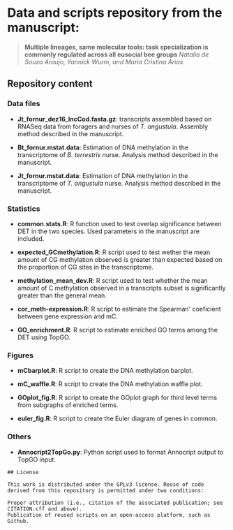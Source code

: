 # Data and scripts repository from the manuscript:
> **Multiple lineages, same molecular tools: task specialization is commonly regulated across all eusocial bee groups**
*Natalia de Souza Araujo, Yannick Wurm, and Maria Cristina Arias*

## Repository content

### Data files
- **Jt_fornur_dez16_lncCod.fasta.gz**: transcripts assembled based on RNASeq data from foragers and nurses of *T. angustula*. Assembly method described in the manuscript.

- **Bt_fornur.mstat.data**: Estimation of DNA methylation in the transcriptome of *B. terrestris* nurse. Analysis method described in the manuscript.

- **Jt_fornur.mstat.data**: Estimation of DNA methylation in the transcriptome of *T. angustula* nurse. Analysis method described in the manuscript.

 
### Statistics
- **common.stats.R**: R function used to test overlap significance between DET in the two species. Used parameters in the manuscript are included.

- **expected_GCmethylation.R**: R script used to test wether the mean amount of CG methylation observed is greater than expected based on the proportion of CG sites in the transcriptome.

- **methylation_mean_dev.R**: R script used to test whether the mean amount of C methylation observed in a transcripts subset is significantly greater than the general mean.

- **cor_meth-expression.R**: R script to estimate the Spearman' coeficient between gene expression and mC.

- **GO_enrichment.R**: R script to estimate enriched GO terms among the DET using TopGO.


### Figures
- **mCbarplot.R**: R script to create the DNA methylation barplot.

- **mC_waffle.R**: R script to create the DNA methylation waffle plot.

- **GOplot_fig.R**: R script to create the GOplot graph for third level terms from subgraphs of enriched terms.

- **euler_fig.R**: R script to create the Euler diagram of genes in common.


### Others
- **Annocript2TopGo.py**: Python script used to format Annocript output to TopGO input.



```
## License

This work is distributed under the GPLv3 license. Reuse of code derived from this repository is permitted under two conditions:

Proper attribution (i.e., citation of the associated publication; see CITATION.cff and above).
Publication of reused scripts on an open-access platform, such as Github.




